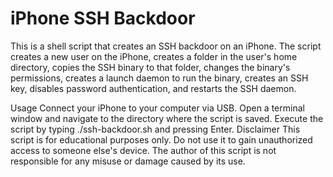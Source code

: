 # iPhone SSH Backdoor
This is a shell script that creates an SSH backdoor on an iPhone. The script creates a new user on the iPhone, creates a folder in the user's home directory, copies the SSH binary to that folder, changes the binary's permissions, creates a launch daemon to run the binary, creates an SSH key, disables password authentication, and restarts the SSH daemon.

Usage
Connect your iPhone to your computer via USB.
Open a terminal window and navigate to the directory where the script is saved.
Execute the script by typing ./ssh-backdoor.sh and pressing Enter.
Disclaimer
This script is for educational purposes only. Do not use it to gain unauthorized access to someone else's device. The author of this script is not responsible for any misuse or damage caused by its use.
